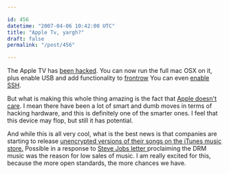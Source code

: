 ```yaml
---

id: 456
datetime: "2007-04-06 10:42:00 UTC"
title: "Apple Tv, yargh?"
draft: false
permalink: "/post/456"

---
```


The Apple TV has <a href="http://www.appletvhacks.net/2007/04/01/mac-os-x-running-on-apple-tv/">been hacked</a>. You can now run the full mac OSX on it, plus enable USB and add functionality to <a href="http://www.appletvhacks.net/2007/04/02/create-plugins-for-backrow/">frontrow</a> You can even <a href="http://www.appletvhacks.net/2007/03/24/enable-ssh-and-afp-on-your-apple-tv/">enable SSH</a>.

But what is making this whole thing amazing is the fact that <a href="http://www.engadget.com/2007/04/05/apple-not-fighting-back-against-apple-tv-hacks/">Apple doesn't care</a>. I mean there have been a lot of smart and dumb moves in terms of hacking hardware, and this is definitely one of the smarter ones. I feel that this device may flop, but still it has potential.

And while this is all very cool, what is the best news is that companies are starting to release <a href="http://www.nytimes.com/2007/04/03/technology/03music.html?_r=1&amp;oref=slogin">unencrypted versions of their songs on the iTunes music store.</a>  Possible in a response to <a href="http://www.apple.com/hotnews/thoughtsonmusic/">Steve Jobs letter </a>proclaiming the DRM  music was the reason for low sales of music. I am really excited for this, because the more open standards, the more chances we have.


